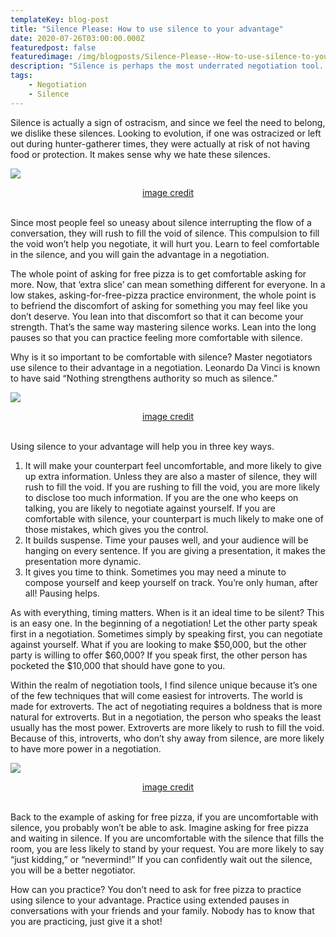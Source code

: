 ```yaml
---
templateKey: blog-post
title: "Silence Please: How to use silence to your advantage"
date: 2020-07-26T03:00:00.000Z
featuredpost: false
featuredimage: /img/blogposts/Silence-Please--How-to-use-silence-to-your-advantage/Silence-Please--How-to-use-silence-to-your-advantage3.png
description: "Silence is perhaps the most underrated negotiation tool. I also find it to be the most challenging. Fun fact: silence begins to feel ‘awkward’ after 4 seconds. Humans are predisposed to dislike long awkward pauses."
tags:
    - Negotiation
    - Silence
---
```

Silence is actually a sign of ostracism, and since we feel the need to belong, we dislike these silences. Looking to evolution, if one was ostracized or left out during hunter-gatherer times, they were actually at risk of not having food or protection. It makes sense why we hate these silences. 

![](/img/blogposts/Silence-Please--How-to-use-silence-to-your-advantage/Silence-Please--How-to-use-silence-to-your-advantage.jpg#center)
<div style="text-align: center"><a href="https://i.pinimg.com/originals/91/05/ad/9105ad2909e07996fb96f4ace585388f.jpg">image credit</a></div><br />

Since most people feel so uneasy about silence interrupting the flow of a conversation, they will rush to fill the void of silence. This compulsion to fill the void won’t help you negotiate, it will hurt you. Learn to feel comfortable in the silence, and you will gain the advantage in a negotiation.

The whole point of asking for free pizza is to get comfortable asking for more. Now, that ‘extra slice’ can mean something different for everyone. In a low stakes, asking-for-free-pizza practice environment, the whole point is to befriend the discomfort of asking for something you may feel like you don’t deserve. You lean into that discomfort so that it can become your strength. That’s the same way mastering silence works. Lean into the long pauses so that you can practice feeling more comfortable with silence. 

Why is it so important to be comfortable with silence? Master negotiators use silence to their advantage in a negotiation. Leonardo Da Vinci is known to have said “Nothing strengthens authority so much as silence.” 

![](/img/blogposts/Silence-Please--How-to-use-silence-to-your-advantage/Silence-Please--How-to-use-silence-to-your-advantage2.jpg#center)
<div style="text-align: center"><a href="https://www.biography.com/.image/t_share/MTY2MzU4MjUzMDA4MDcwMzE4/portrait-of-leonardo-da-vinci-1452-1519-getty.jpg">image credit</a></div><br />

Using silence to your advantage will help you in three key ways. 

1. It will make your counterpart feel uncomfortable, and more likely to give up extra information. Unless they are also a master of silence, they will rush to fill the void. If you are rushing to fill the void, you are more likely to disclose too much information. If you are the one who keeps on talking, you are likely to negotiate against yourself. If you are comfortable with silence, your counterpart is much likely to make one of those mistakes, which gives you the control. 
2. It builds suspense. Time your pauses well, and your audience will be hanging on every sentence. If you are giving a presentation, it makes the presentation more dynamic. 
3. It gives you time to think. Sometimes you may need a minute to compose yourself and keep yourself on track. You’re only human, after all! Pausing helps. 

As with everything, timing matters. When is it an ideal time to be silent? This is an easy one. In the beginning of a negotiation! Let the other party speak first in a negotiation. Sometimes simply by speaking first, you can negotiate against yourself. What if you are looking to make $50,000, but the other party is willing to offer $60,000? If you speak first, the other person has pocketed the $10,000 that should have gone to you. 

Within the realm of negotiation tools, I find silence unique because it’s one of the few techniques that will come easiest for introverts. The world is made for extroverts. The act of negotiating requires a boldness that is more natural for extroverts. But in a negotiation, the person who speaks the least usually has the most power. Extroverts are more likely to rush to fill the void. Because of this, introverts, who don’t shy away from silence, are more likely to have more power in a negotiation.

![](/img/blogposts/Silence-Please--How-to-use-silence-to-your-advantage/Silence-Please--How-to-use-silence-to-your-advantage3.png#center)
<div style="text-align: center"><a href="https://lh3.googleusercontent.com/proxy/qP4V3rwDM2zhFUdI3O-F0HQ4sAsvcj2LuSUQOa1dS2-ZQIpd2Mj3Ru09LxHWqeMIX1yKoh6t9hTH3ZW4gT5OC1EJkqNLm8HyB1TcRv16MI527rF0VAU_ZQ2zm15gbUY">image credit</a></div><br />

Back to the example of asking for free pizza, if you are uncomfortable with silence, you probably won’t be able to ask. Imagine asking for free pizza and waiting in silence. If you are uncomfortable with the silence that fills the room, you are less likely to stand by your request. You are more likely to say “just kidding,” or “nevermind!” If you can confidently wait out the silence, you will be a better negotiator. 

How can you practice? You don’t need to ask for free pizza to practice using silence to your advantage. Practice using extended pauses in conversations with your friends and your family. Nobody has to know that you are practicing, just give it a shot!